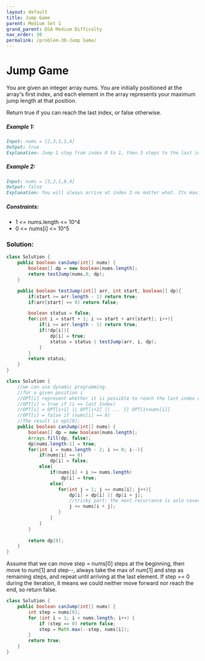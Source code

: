 ```yaml
---
layout: default
title: Jump Game
parent: Medium Set 1
grand_parent: DSA Medium Difficulty
nav_order: 30
permalink: /problem-30-Jump Game/
---
```

# Jump Game
You are given an integer array nums. You are initially positioned at the array's first index, and each element in the array represents your maximum jump length at that position.

Return true if you can reach the last index, or false otherwise.

##### Example 1:
```markdown
Input: nums = [2,3,1,1,4]
Output: true
Explanation: Jump 1 step from index 0 to 1, then 3 steps to the last index.
```
##### Example 2:
```markdown
Input: nums = [3,2,1,0,4]
Output: false
Explanation: You will always arrive at index 3 no matter what. Its maximum jump length is 0, which makes it impossible to reach the last index.
```
##### Constraints:
* 1 <= nums.length <= 10^4
* 0 <= nums[i] <= 10^5

### Solution:
```java
class Solution {
    public boolean canJump(int[] nums) {
        boolean[] dp = new boolean[nums.length];
        return testJump(nums,0, dp);
    }

    public boolean testJump(int[] arr, int start, boolean[] dp){
        if(start >= arr.length - 1) return true;
        if(arr[start] == 0) return false;

        boolean status = false;
        for(int i = start + 1; i <= start + arr[start]; i++){
            if(i >= arr.length - 1) return true;
            if(!dp[i]){
                dp[i] = true;
                status = status | testJump(arr, i, dp);
            }
        }
        return status;
    }
}
```
```java
class Solution {
    //we can use dynamic programming.
    //for a given position i
    //OPT[i] represent whether it is possible to reach the last index or not.
    //OPT[i] = true if (i == last Index)
    //OPT[i] = OPT[i+1] || OPT[i+2] || ... }} OPT[i+nums[i]]
    //OPT[i] = false if (nums[i] == 0)
    //The result is opt[0];
    public boolean canJump(int[] nums) {
        boolean[] dp = new boolean[nums.length];
        Arrays.fill(dp, false);
        dp[nums.length-1] = true;
        for(int i = nums.length - 2; i >= 0; i--){
            if(nums[i] == 0)
                dp[i] = false;
            else{
                if(nums[i] + i >= nums.length)
                    dp[i] = true;
                else{
                   for(int j = 1; j <= nums[i]; j++){
                       dp[i] = dp[i] || dp[i + j];
                       //tricky part: the next recurrance is aslo cover some elements for this value so that we can skip them.
                       j += nums[i + j];
                   } 
                }
            }
        }
        
        return dp[0];
    }
}
```
Assume that we can move step = nums[0] steps at the beginning, then move to num[1] and step--, always take the max of num[1] and step as remaining steps, and repeat until arriving at the last element. If step == 0 during the iteration, it means we could neither move forward nor reach the end, so return false.

```java
class Solution {
    public boolean canJump(int[] nums) {
        int step = nums[0];
        for (int i = 1; i < nums.length; i++) {
            if (step == 0) return false;
            step = Math.max(--step, nums[i]);
        }
        return true;
    }
}
```
